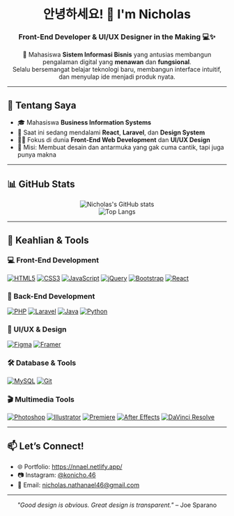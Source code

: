<h1 align="center">안녕하세요! 👋 I'm Nicholas</h1>
<h3 align="center">Front-End Developer & UI/UX Designer in the Making 💻✨</h3>

<p align="center">
🚀 Mahasiswa <b>Sistem Informasi Bisnis</b> yang antusias membangun pengalaman digital yang <b>menawan</b> dan <b>fungsional</b>. <br>
Selalu bersemangat belajar teknologi baru, membangun interface intuitif, dan menyulap ide menjadi produk nyata.
</p>

---

## 🧠 Tentang Saya

- 🎓 Mahasiswa **Business Information Systems**
- 🌱 Saat ini sedang mendalami **React**, **Laravel**, dan **Design System**
- 👨‍💻 Fokus di dunia **Front-End Web Development** dan **UI/UX Design**
- 🎯 Misi: Membuat desain dan antarmuka yang gak cuma cantik, tapi juga punya makna

---

## 📊 GitHub Stats

<p align="center">
  <img src="https://github-readme-stats.vercel.app/api?username=Konicho46&show_icons=true&theme=tokyonight" alt="Nicholas's GitHub stats" />
  <br>
  <img src="https://github-readme-stats.vercel.app/api/top-langs/?username=Konicho46&layout=compact&theme=tokyonight" alt="Top Langs" />
</p>

---

## 💼 Keahlian & Tools

### 💻 Front-End Development
[![HTML5](https://img.shields.io/badge/HTML5-E34F26?style=for-the-badge&logo=html5&logoColor=white)]()
[![CSS3](https://img.shields.io/badge/CSS3-1572B6?style=for-the-badge&logo=css3&logoColor=white)]()
[![JavaScript](https://img.shields.io/badge/JavaScript-F7DF1E?style=for-the-badge&logo=javascript&logoColor=black)]()
[![jQuery](https://img.shields.io/badge/jQuery-0769AD?style=for-the-badge&logo=jquery&logoColor=white)]()
[![Bootstrap](https://img.shields.io/badge/Bootstrap-563D7C?style=for-the-badge&logo=bootstrap&logoColor=white)]()
[![React](https://img.shields.io/badge/React-20232A?style=for-the-badge&logo=react&logoColor=61DAFB)]()

### 🧩 Back-End Development
[![PHP](https://img.shields.io/badge/PHP-777BB4?style=for-the-badge&logo=php&logoColor=white)]()
[![Laravel](https://img.shields.io/badge/Laravel-F05340?style=for-the-badge&logo=laravel&logoColor=white)]()
[![Java](https://img.shields.io/badge/Java-ED8B00?style=for-the-badge&logo=java&logoColor=white)]()
[![Python](https://img.shields.io/badge/Python-3776AB?style=for-the-badge&logo=python&logoColor=white)]()

### 🎨 UI/UX & Design
[![Figma](https://img.shields.io/badge/Figma-F24E1E?style=for-the-badge&logo=figma&logoColor=white)]()
[![Framer](https://img.shields.io/badge/Framer-0055FF?style=for-the-badge&logo=framer&logoColor=white)]()

### 🛠️ Database & Tools
[![MySQL](https://img.shields.io/badge/MySQL-00758F?style=for-the-badge&logo=mysql&logoColor=white)]()
[![Git](https://img.shields.io/badge/Git-F05032?style=for-the-badge&logo=git&logoColor=white)]()

### 🎬 Multimedia Tools
[![Photoshop](https://aleen42.github.io/badges/src/photoshop.svg)]()
[![Illustrator](https://aleen42.github.io/badges/src/illustrator.svg)]()
[![Premiere](https://aleen42.github.io/badges/src/premiere.svg)]()
[![After Effects](https://img.shields.io/badge/After%20Effects-9999FF?style=flat-square&logo=adobe-after-effects&logoColor=white)]()
[![DaVinci Resolve](https://img.shields.io/badge/DaVinci%20Resolve-000000?style=flat-square&logo=daVinci-resolve&logoColor=white)]()

---

## 📫 Let’s Connect!

- 🌐 Portfolio: https://nnael.netlify.app/
- 📷 Instagram: [@konicho.46](https://instagram.com/konicho.46)
- 📨 Email: nicholas.nathanael46@gmail.com

---

<p align="center">
  <i>"Good design is obvious. Great design is transparent."</i> – Joe Sparano
</p>
